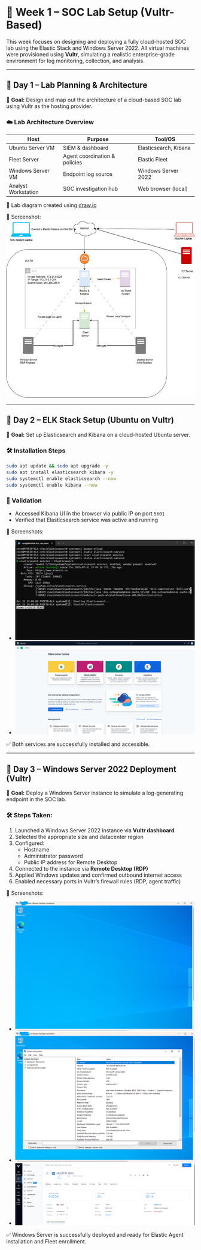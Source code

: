# 🧱 Week 1 – SOC Lab Setup (Vultr-Based)

This week focuses on designing and deploying a fully cloud-hosted SOC lab using the Elastic Stack and Windows Server 2022. All virtual machines were provisioned using **Vultr**, simulating a realistic enterprise-grade environment for log monitoring, collection, and analysis.

---

## 📅 Day 1 – Lab Planning & Architecture

🌟 **Goal:** Design and map out the architecture of a cloud-based SOC lab using Vultr as the hosting provider.

### ☁️ Lab Architecture Overview

| Host                | Purpose                        | Tool/OS                   |
|---------------------|--------------------------------|---------------------------|
| Ubuntu Server VM    | SIEM & dashboard               | Elasticsearch, Kibana     |
| Fleet Server        | Agent coordination & policies  | Elastic Fleet             |
| Windows Server VM   | Endpoint log source            | Windows Server 2022       |
| Analyst Workstation | SOC investigation hub          | Web browser (local)       |

📌 Lab diagram created using [draw.io](https://draw.io)

📸 Screenshot:  
![Lab Diagram](./screenshots/lab-diagram.png)

---

## 📅 Day 2 – ELK Stack Setup (Ubuntu on Vultr)

🌟 **Goal:** Set up Elasticsearch and Kibana on a cloud-hosted Ubuntu server.

### 🛠️ Installation Steps

```bash
sudo apt update && sudo apt upgrade -y
sudo apt install elasticsearch kibana -y
sudo systemctl enable elasticsearch --now
sudo systemctl enable kibana --now
```

### 🥺 Validation
- Accessed Kibana UI in the browser via public IP on port `5601`
- Verified that Elasticsearch service was active and running

📸 Screenshots:
- ![Elasticsearch Status](./screenshots/elasticsearch-status.png)
- ![Kibana Login](./screenshots/kibana-login.png)

✅ Both services are successfully installed and accessible.

---

## 📅 Day 3 – Windows Server 2022 Deployment (Vultr)

🌟 **Goal:** Deploy a Windows Server instance to simulate a log-generating endpoint in the SOC lab.

### 🛠️ Steps Taken:

1. Launched a Windows Server 2022 instance via **Vultr dashboard**
2. Selected the appropriate size and datacenter region
3. Configured:
   - Hostname
   - Administrator password
   - Public IP address for Remote Desktop
4. Connected to the instance via **Remote Desktop (RDP)**
5. Applied Windows updates and confirmed outbound internet access
6. Enabled necessary ports in Vultr’s firewall rules (RDP, agent traffic)

📸 Screenshots:
- ![Windows Server Desktop](./screenshots/windows-server-desktop.png)
- ![System Info - Cloud VM](./screenshots/windows-system-info.png)
- ![Vultr Instance Summary](./screenshots/vultr-instance.png)

✅ Windows Server is successfully deployed and ready for Elastic Agent installation and Fleet enrollment.

